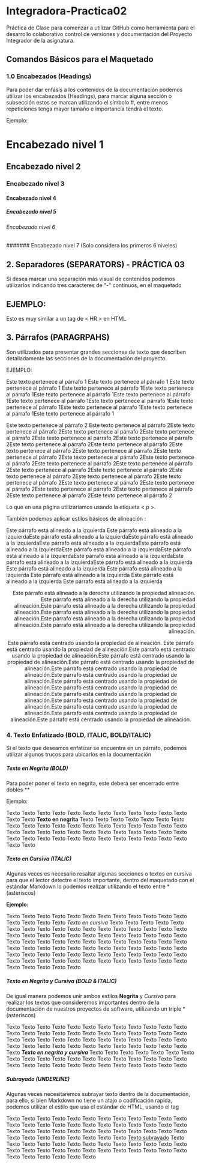 # Integradora-Practica02
Práctica de Clase para comenzar a utilizar GitHub como herramienta para el desarrollo colaborativo control de versiones y documentación del Proyecto Integrador de la asignatura.

## Comandos Básicos para el Maquetado

### 1.0 Encabezados (Headings) 
Para poder dar enfásis a los contenidos de la documentación podemos utilizar los encabezados (Headings), para marcar alguna sección o subsección estos se marcan utilizando el símbolo #, entre menos repeticiones tenga mayor tamaño e importancia tendrá el texto.


Ejemplo:
# Encabezado nivel 1
## Encabezado nivel 2
### Encabezado nivel 3
#### Encabezado nivel 4
##### Encabezado nivel 5
###### Encabezado nivel 6 
####### Encabezado nivel 7 (Solo considera los primeros 6 niveles)

## 2. Separadores (SEPARATORS) - PRÁCTICA 03
Si desea marcar una separación más visual de contenidos podemos utilizarlos indicando tres caracteres de "-" continuos, en el maquetado

EJEMPLO: 
--- 
Esto es muy similar a un tag de < HR > en HTML

## 3. Párrafos (PARAGRPAHS)
Son utilizados para presentar grandes secciones de texto que describen detalladamente las secciones de la documentación del proyecto.

EJEMPLO:

Este texto pertenece al párrafo 1 Este texto pertenece al párrafo 1 Este texto pertenece al párrafo 1 Este texto pertenece al párrafo 1Este texto pertenece al párrafo 1Este texto pertenece al párrafo 1Este texto pertenece al párrafo 1Este texto pertenece al párrafo 1Este texto pertenece al párrafo 1Este texto pertenece al párrafo 1Este texto pertenece al párrafo 1Este texto pertenece al párrafo 1Este texto pertenece al párrafo 1

  Este texto pertenece al párrafo 2 Este texto pertenece al párrafo 2Este texto pertenece al párrafo 2Este texto pertenece al párrafo 2Este texto pertenece al párrafo 2Este texto pertenece al párrafo 2Este texto pertenece al párrafo 2Este texto pertenece al párrafo 2Este texto pertenece al párrafo 2Este texto pertenece al párrafo 2Este texto pertenece al párrafo 2Este texto pertenece al párrafo 2Este texto pertenece al párrafo 2Este texto pertenece al párrafo 2Este texto pertenece al párrafo 2Este texto pertenece al párrafo 2Este texto pertenece al párrafo 2Este texto pertenece al párrafo 2Este texto pertenece al párrafo 2Este texto pertenece al párrafo 2Este texto pertenece al párrafo 2Este texto pertenece al párrafo 2Este texto pertenece al párrafo 2Este texto pertenece al párrafo 2Este texto pertenece al párrafo 2Este texto pertenece al párrafo 2Este texto pertenece al párrafo 2

Lo que en una página utilizariamos usando la etiqueta < p >.

También podemos aplicar estilos básicos de alineación :

Este párrafo está alineado a la izquierda Este párrafo está alineado a la izquierdaEste párrafo está alineado a la izquierdaEste párrafo está alineado a la izquierdaEste párrafo está alineado a la izquierdaEste párrafo está alineado a la izquierdaEste párrafo está alineado a la izquierdaEste párrafo está alineado a la izquierdaEste párrafo está alineado a la izquierdaEste párrafo está alineado a la izquierdaEste párrafo está alineado a la izquierda Este párrafo está alineado a la izquierda Este párrafo está alineado a la izquierda Este párrafo está alineado a la izquierda Este párrafo está alineado a la izquierda Este párrafo está alineado a la izquierda 

<p align="right">
Este párrafo está alineado a la derecha utilizando la propiedad alineación. Este párrafo está alineado a la derecha utilizando la propiedad alineación.Este párrafo está alineado a la derecha utilizando la propiedad alineación.Este párrafo está alineado a la derecha utilizando la propiedad alineación.Este párrafo está alineado a la derecha utilizando la propiedad alineación.Este párrafo está alineado a la derecha utilizando la propiedad alineación.
</p>

<p align="center">
Este párrafo está centrado usando la propiedad de alineación. Este párrafo está centrado usando la propiedad de alineación.Este párrafo está centrado usando la propiedad de alineación.Este párrafo está centrado usando la propiedad de alineación.Este párrafo está centrado usando la propiedad de alineación.Este párrafo está centrado usando la propiedad de alineación.Este párrafo está centrado usando la propiedad de alineación.Este párrafo está centrado usando la propiedad de alineación.Este párrafo está centrado usando la propiedad de alineación.Este párrafo está centrado usando la propiedad de alineación.Este párrafo está centrado usando la propiedad de alineación.Este párrafo está centrado usando la propiedad de alineación.Este párrafo está centrado usando la propiedad de alineación.Este párrafo está centrado usando la propiedad de alineación.
</p>





### 4. Texto Enfatizado (BOLD, ITALIC, BOLD/ITALIC)

Si el texto que deseamos enfatizar se encuentra en un párrafo, podemos utilizar algunos trucos para ubicarlos en la documentación

##### Texto en Negrita (BOLD)

Para poder poner el texto en negrita, este deberá ser encerrado entre dobles **

Ejemplo:
  
  Texto Texto Texto Texto Texto Texto Texto Texto Texto Texto Texto Texto Texto Texto **Texto en negrita** Texto Texto Texto Texto Texto Texto Texto Texto Texto Texto Texto Texto Texto Texto Texto Texto Texto Texto Texto Texto Texto Texto Texto Texto Texto Texto Texto Texto Texto Texto Texto Texto Texto Texto Texto Texto Texto Texto Texto Texto Texto Texto Texto Texto Texto 

  ##### Texto en Cursiva (ITALIC)

Algunas veces es necesario resaltar algunas secciones o textos en cursiva para que el lector detectre el texto importante, dentro del maquetado con el estándar Markdown lo podemos realizar utilizando el texto entre * (asteriscos)

**Ejemplo:**

Texto Texto Texto Texto Texto Texto Texto Texto Texto Texto Texto Texto Texto Texto Texto Texto *Texto en cursiva* Texto Texto Texto Texto Texto Texto Texto Texto Texto Texto Texto Texto Texto Texto Texto Texto Texto Texto Texto Texto Texto Texto Texto Texto Texto Texto Texto Texto Texto Texto Texto Texto Texto Texto Texto Texto Texto Texto Texto Texto Texto Texto Texto Texto Texto Texto Texto Texto Texto Texto Texto Texto Texto Texto Texto Texto Texto Texto Texto Texto Texto Texto Texto Texto Texto Texto Texto Texto Texto Texto Texto Texto Texto Texto Texto Texto Texto Texto Texto Texto Texto Texto 

##### Texto en Negrita y Cursiva (BOLD & ITALIC)

De igual manera podemos unir ambos estilos **Negrita** y *Cursiva* para realizar los textos que consideremos importantes dentro de la documentación de nuestros proyectos de software, utilizando un triple * (asteriscos)

Texto Texto Texto Texto Texto Texto Texto Texto Texto Texto Texto Texto Texto Texto Texto Texto Texto Texto Texto Texto Texto Texto Texto Texto Texto Texto Texto Texto Texto Texto Texto Texto Texto Texto Texto Texto Texto Texto Texto Texto Texto Texto Texto Texto Texto Texto Texto Texto Texto ***Texto en negrita y cursiva*** Texto Texto Texto Texto Texto Texto Texto Texto Texto Texto Texto Texto Texto Texto Texto Texto Texto Texto Texto Texto Texto Texto Texto Texto Texto Texto Texto Texto Texto Texto Texto 

##### Subrayado (UNDERLINE)

Algunas veces necesitaremos subrayar texto dentro de la documentación, para ello, si bien Markdown no tiene un atajo o codificación rapida, podemos utilizar el estilo que usa el estándar de HTML, usando el tag <ins>

Texto Texto Texto Texto Texto Texto Texto Texto Texto Texto Texto Texto Texto Texto Texto Texto Texto Texto Texto Texto Texto Texto Texto Texto Texto Texto Texto Texto Texto Texto Texto Texto Texto Texto Texto Texto Texto Texto Texto Texto Texto Texto Texto Texto <ins> Texto subrayado</ins> Texto Texto Texto Texto Texto Texto Texto Texto Texto Texto Texto Texto Texto Texto Texto Texto Texto Texto Texto Texto Texto Texto Texto Texto Texto Texto Texto Texto Texto Texto Texto 


